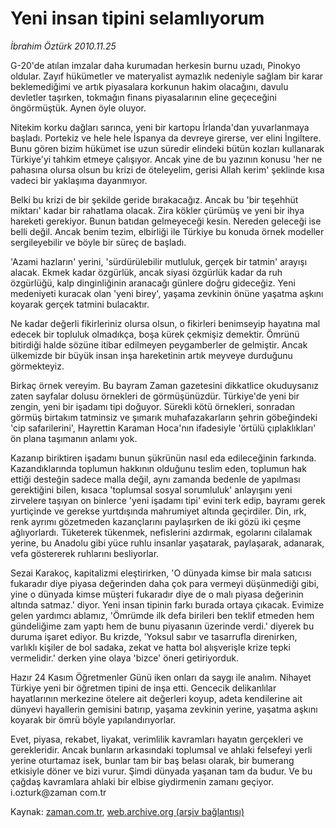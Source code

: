 # Yeni insan tipini selamlıyorum

*İbrahim Öztürk 2010.11.25*

<td class="columnist-detail">
<p>G-20'de atılan imzalar daha kurumadan herkesin burnu uzadı, Pinokyo oldular. Zayıf hükümetler ve materyalist aymazlık nedeniyle sağlam bir karar beklemediğimi ve artık piyasalara korkunun hakim olacağını, davulu devletler taşırken, tokmağın finans piyasalarının eline geçeceğini öngörmüştük. Aynen öyle oluyor.</p>
<p>
<div id="haberMetinDiv">
<p>Nitekim korku dağları sarınca, yeni bir kartopu İrlanda'dan yuvarlanmaya başladı. Portekiz ve hele hele İspanya da devreye girerse, ver elini İngiltere. Bunu gören bizim hükümet ise uzun süredir elindeki bütün kozları kullanarak Türkiye'yi tahkim etmeye çalışıyor. Ancak yine de bu yazının konusu 'her ne pahasına olursa olsun bu krizi de öteleyelim, gerisi Allah kerim' şeklinde kısa vadeci bir yaklaşıma dayanmıyor.
<p>Belki bu krizi de bir şekilde geride bırakacağız. Ancak bu 'bir teşehhüt miktarı' kadar bir rahatlama olacak. Zira kökler çürümüş ve yeni bir ihya hareketi gerekiyor. Bunun batıdan gelmeyeceği kesin. Nereden geleceği ise belli değil. Ancak benim tezim, elbirliği ile Türkiye bu konuda örnek modeller sergileyebilir ve böyle bir süreç de başladı.
<p>'Azami hazların' yerini, 'sürdürülebilir mutluluk, gerçek bir tatmin' arayışı alacak. Ekmek kadar özgürlük, ancak siyasi özgürlük kadar da ruh özgürlüğü, kalp dinginliğinin aranacağı günlere doğru gideceğiz. Yeni medeniyeti kuracak olan 'yeni birey', yaşama zevkinin önüne yaşatma aşkını koyarak gerçek tatmini bulacaktır.
<p>Ne kadar değerli fikirleriniz olursa olsun, o fikirleri benimseyip hayatına mal edecek bir topluluk olmadıkça, boşa kürek çekmişiz demektir. Ömrünü bitirdiği halde sözüne itibar edilmeyen peygamberler de gelmiştir. Ancak ülkemizde bir büyük insan inşa hareketinin artık meyveye durduğunu görmekteyiz.
<p>Birkaç örnek vereyim. Bu bayram Zaman gazetesini dikkatlice okuduysanız zaten sayfalar dolusu örnekleri de görmüşünüzdür. Türkiye'de yeni bir zengin, yeni bir işadamı tipi doğuyor. Sürekli kötü örnekleri, sonradan görmüş birtakım tatminsiz ve şımarık muhafazakarların şehrin göbeğindeki 'cip safarilerini', Hayrettin Karaman Hoca'nın ifadesiyle 'örtülü çıplaklıkları' ön plana taşımanın anlamı yok.
<p>Kazanıp biriktiren işadamı bunun şükrünün nasıl eda edileceğinin farkında. Kazandıklarında toplumun hakkının olduğunu teslim eden, toplumun hak ettiği desteğin sadece malla değil, aynı zamanda bedenle de yapılması gerektiğini bilen, kısaca 'toplumsal sosyal sorumluluk' anlayışını yeni zirvelere taşıyan on binlerce 'yeni işadamı tipi' evini terk edip, bayramı gerek yurtiçinde ve gerekse yurtdışında mahrumiyet altında geçirdiler. Din, ırk, renk ayrımı gözetmeden kazançlarını paylaşırken de iki gözü iki çeşme ağlıyorlardı. Tüketerek tükenmek, nefislerini azdırmak, egolarını cilalamak yerine, bu Anadolu gibi yüce ruhlu insanlar yaşatarak, paylaşarak, adanarak, vefa göstererek ruhlarını besliyorlar.
<p>Sezai Karakoç, kapitalizmi eleştirirken, 'O dünyada kimse bir mala satıcısı fukaradır diye piyasa değerinden daha çok para vermeyi düşünmediği gibi, yine o dünyada kimse müşteri fukaradır diye de o malı piyasa değerinin altında satmaz.' diyor. Yeni insan tipinin farkı burada ortaya çıkacak. Evimize gelen yardımcı ablamız, 'Ömrümde ilk defa birileri ben teklif etmeden hem gündeliğime zam yaptı hem de bunu piyasanın üzerinde verdi.' diyerek bu duruma işaret ediyor. Bu krizde, 'Yoksul sabır ve tasarrufla direnirken, varlıklı kişiler de bol sadaka, zekat ve hatta bol alışverişle krize tepki vermelidir.' derken yine olaya 'bizce' öneri getiriyorduk.
<p>Hazır 24 Kasım Öğretmenler Günü iken onları da saygı ile analım. Nihayet Türkiye yeni bir öğretmen tipini de inşa etti. Gencecik delikanlılar hayatlarının merkezine ötelere ait değerleri koyup, adeta kendilerine ait dünyevi hayallerin gemisini batırıp, yaşama zevkinin yerine, yaşatma aşkını koyarak bir ömrü böyle yapılandırıyorlar. 
<p>Evet, piyasa, rekabet, liyakat, verimlilik kavramları hayatın gerçekleri ve gerekleridir. Ancak bunların arkasındaki toplumsal ve ahlaki felsefeyi yerli yerine oturtamaz isek, bunlar tam bir baş belası olarak, bir bumerang etkisiyle döner ve bizi vurur. Şimdi dünyada yaşanan tam da budur. Ve bu çağdaş kavramlara ahlaki bir elbise giydirmenin zamanı geçiyor. i.ozturk@zaman com.tr</p></p></p></p></p></p></p></p></p></div>
</p>
<a href="http://web.archive.org/web/20101224005103/mailto:i.ozturk@zaman.com.tr">
</a></td>

Kaynak: [zaman.com.tr](http://zaman.com.tr/yazar.do?yazino=1056575), [web.archive.org (arşiv bağlantısı)](http://web.archive.org/web/20101224005103/http://www.zaman.com.tr:80/yazar.do?yazino=1056575)
